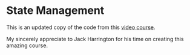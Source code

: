 # State Management

This is an updated copy of the code from this [video course](https://www.youtube.com/watch?v=-bEzt5ISACA).

My sincerely appreciate to Jack Harrington for his time on creating this amazing course.
